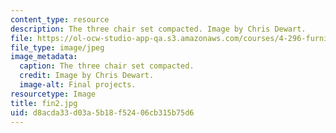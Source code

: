 ```yaml
---
content_type: resource
description: The three chair set compacted. Image by Chris Dewart.
file: https://ol-ocw-studio-app-qa.s3.amazonaws.com/courses/4-296-furniture-making-spring-2005/d8acda33d03a5b18f52406cb315b75d6_fin2.jpg
file_type: image/jpeg
image_metadata:
  caption: The three chair set compacted.
  credit: Image by Chris Dewart.
  image-alt: Final projects.
resourcetype: Image
title: fin2.jpg
uid: d8acda33-d03a-5b18-f524-06cb315b75d6
---
```

